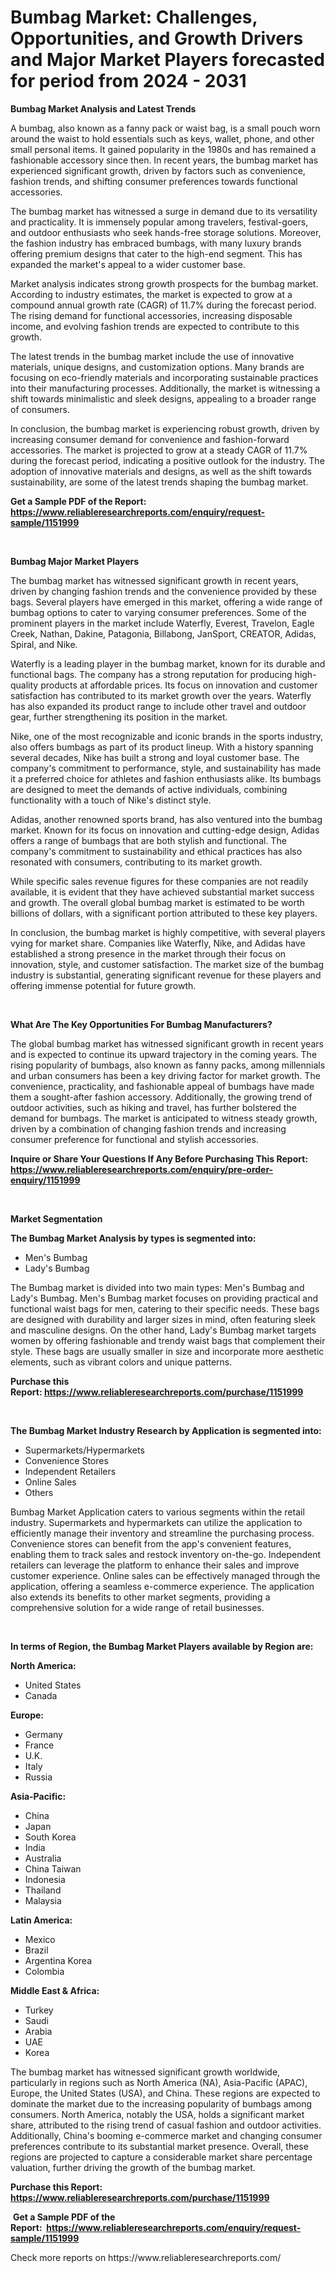 <p><h1>Bumbag Market: Challenges, Opportunities, and Growth Drivers and Major Market Players forecasted for period from 2024 - 2031</h1></p><p><strong>Bumbag Market Analysis and Latest Trends</strong></p>
<p><p>A bumbag, also known as a fanny pack or waist bag, is a small pouch worn around the waist to hold essentials such as keys, wallet, phone, and other small personal items. It gained popularity in the 1980s and has remained a fashionable accessory since then. In recent years, the bumbag market has experienced significant growth, driven by factors such as convenience, fashion trends, and shifting consumer preferences towards functional accessories.</p><p>The bumbag market has witnessed a surge in demand due to its versatility and practicality. It is immensely popular among travelers, festival-goers, and outdoor enthusiasts who seek hands-free storage solutions. Moreover, the fashion industry has embraced bumbags, with many luxury brands offering premium designs that cater to the high-end segment. This has expanded the market's appeal to a wider customer base.</p><p>Market analysis indicates strong growth prospects for the bumbag market. According to industry estimates, the market is expected to grow at a compound annual growth rate (CAGR) of 11.7% during the forecast period. The rising demand for functional accessories, increasing disposable income, and evolving fashion trends are expected to contribute to this growth.</p><p>The latest trends in the bumbag market include the use of innovative materials, unique designs, and customization options. Many brands are focusing on eco-friendly materials and incorporating sustainable practices into their manufacturing processes. Additionally, the market is witnessing a shift towards minimalistic and sleek designs, appealing to a broader range of consumers.</p><p>In conclusion, the bumbag market is experiencing robust growth, driven by increasing consumer demand for convenience and fashion-forward accessories. The market is projected to grow at a steady CAGR of 11.7% during the forecast period, indicating a positive outlook for the industry. The adoption of innovative materials and designs, as well as the shift towards sustainability, are some of the latest trends shaping the bumbag market.</p></p>
<p><strong>Get a Sample PDF of the Report:&nbsp; <a href="https://www.reliableresearchreports.com/enquiry/request-sample/1151999">https://www.reliableresearchreports.com/enquiry/request-sample/1151999</a></strong></p>
<p>&nbsp;</p>
<p><strong>Bumbag Major Market Players</strong></p>
<p><p>The bumbag market has witnessed significant growth in recent years, driven by changing fashion trends and the convenience provided by these bags. Several players have emerged in this market, offering a wide range of bumbag options to cater to varying consumer preferences. Some of the prominent players in the market include Waterfly, Everest, Travelon, Eagle Creek, Nathan, Dakine, Patagonia, Billabong, JanSport, CREATOR, Adidas, Spiral, and Nike.</p><p>Waterfly is a leading player in the bumbag market, known for its durable and functional bags. The company has a strong reputation for producing high-quality products at affordable prices. Its focus on innovation and customer satisfaction has contributed to its market growth over the years. Waterfly has also expanded its product range to include other travel and outdoor gear, further strengthening its position in the market.</p><p>Nike, one of the most recognizable and iconic brands in the sports industry, also offers bumbags as part of its product lineup. With a history spanning several decades, Nike has built a strong and loyal customer base. The company's commitment to performance, style, and sustainability has made it a preferred choice for athletes and fashion enthusiasts alike. Its bumbags are designed to meet the demands of active individuals, combining functionality with a touch of Nike's distinct style.</p><p>Adidas, another renowned sports brand, has also ventured into the bumbag market. Known for its focus on innovation and cutting-edge design, Adidas offers a range of bumbags that are both stylish and functional. The company's commitment to sustainability and ethical practices has also resonated with consumers, contributing to its market growth.</p><p>While specific sales revenue figures for these companies are not readily available, it is evident that they have achieved substantial market success and growth. The overall global bumbag market is estimated to be worth billions of dollars, with a significant portion attributed to these key players.</p><p>In conclusion, the bumbag market is highly competitive, with several players vying for market share. Companies like Waterfly, Nike, and Adidas have established a strong presence in the market through their focus on innovation, style, and customer satisfaction. The market size of the bumbag industry is substantial, generating significant revenue for these players and offering immense potential for future growth.</p></p>
<p>&nbsp;</p>
<p><strong>What Are The Key Opportunities For Bumbag Manufacturers?</strong></p>
<p><p>The global bumbag market has witnessed significant growth in recent years and is expected to continue its upward trajectory in the coming years. The rising popularity of bumbags, also known as fanny packs, among millennials and urban consumers has been a key driving factor for market growth. The convenience, practicality, and fashionable appeal of bumbags have made them a sought-after fashion accessory. Additionally, the growing trend of outdoor activities, such as hiking and travel, has further bolstered the demand for bumbags. The market is anticipated to witness steady growth, driven by a combination of changing fashion trends and increasing consumer preference for functional and stylish accessories.</p></p>
<p><strong>Inquire or Share Your Questions If Any Before Purchasing This Report: <a href="https://www.reliableresearchreports.com/enquiry/pre-order-enquiry/1151999">https://www.reliableresearchreports.com/enquiry/pre-order-enquiry/1151999</a></strong></p>
<p>&nbsp;</p>
<p><strong>Market Segmentation</strong></p>
<p><strong>The Bumbag Market Analysis by types is segmented into:</strong></p>
<p><ul><li>Men's Bumbag</li><li>Lady's Bumbag</li></ul></p>
<p><p>The Bumbag market is divided into two main types: Men's Bumbag and Lady's Bumbag. Men's Bumbag market focuses on providing practical and functional waist bags for men, catering to their specific needs. These bags are designed with durability and larger sizes in mind, often featuring sleek and masculine designs. On the other hand, Lady's Bumbag market targets women by offering fashionable and trendy waist bags that complement their style. These bags are usually smaller in size and incorporate more aesthetic elements, such as vibrant colors and unique patterns.</p></p>
<p><strong>Purchase this Report:&nbsp;<a href="https://www.reliableresearchreports.com/purchase/1151999">https://www.reliableresearchreports.com/purchase/1151999</a></strong></p>
<p>&nbsp;</p>
<p><strong>The Bumbag Market Industry Research by Application is segmented into:</strong></p>
<p><ul><li>Supermarkets/Hypermarkets</li><li>Convenience Stores</li><li>Independent Retailers</li><li>Online Sales</li><li>Others</li></ul></p>
<p><p>Bumbag Market Application caters to various segments within the retail industry. Supermarkets and hypermarkets can utilize the application to efficiently manage their inventory and streamline the purchasing process. Convenience stores can benefit from the app's convenient features, enabling them to track sales and restock inventory on-the-go. Independent retailers can leverage the platform to enhance their sales and improve customer experience. Online sales can be effectively managed through the application, offering a seamless e-commerce experience. The application also extends its benefits to other market segments, providing a comprehensive solution for a wide range of retail businesses.</p></p>
<p>&nbsp;</p>
<p><strong>In terms of Region, the Bumbag Market Players available by Region are:</strong></p>
<p>
    <p> <strong> North America: </strong>
        <ul>
            <li>United States</li>
            <li>Canada</li>
        </ul>
        </p> 
    <p> <strong> Europe: </strong>
        <ul>
            <li>Germany</li>
            <li>France</li>
            <li>U.K.</li>
            <li>Italy</li>
            <li>Russia</li>
        </ul>
        </p> 
    <p> <strong> Asia-Pacific: </strong>
        <ul>
            <li>China</li>
            <li>Japan</li>
            <li>South Korea</li>
            <li>India</li>
            <li>Australia</li>
            <li>China Taiwan</li>
            <li>Indonesia</li>
            <li>Thailand</li>
            <li>Malaysia</li>
        </ul>
        </p> 
    <p> <strong> Latin America: </strong>
        <ul>
            <li>Mexico</li>
            <li>Brazil</li>
            <li>Argentina Korea</li>
            <li>Colombia</li>
        </ul>
        </p> 
    <p> <strong> Middle East & Africa: </strong>
        <ul>
            <li>Turkey</li>
            <li>Saudi</li>
            <li>Arabia</li>
            <li>UAE</li>
            <li>Korea</li>
        </ul>
    </p>
    </p>
<p><p>The bumbag market has witnessed significant growth worldwide, particularly in regions such as North America (NA), Asia-Pacific (APAC), Europe, the United States (USA), and China. These regions are expected to dominate the market due to the increasing popularity of bumbags among consumers. North America, notably the USA, holds a significant market share, attributed to the rising trend of casual fashion and outdoor activities. Additionally, China's booming e-commerce market and changing consumer preferences contribute to its substantial market presence. Overall, these regions are projected to capture a considerable market share percentage valuation, further driving the growth of the bumbag market.</p></p>
<p><strong>Purchase this Report: <a href="https://www.reliableresearchreports.com/purchase/1151999">https://www.reliableresearchreports.com/purchase/1151999</a></strong></p>
<p>&nbsp;<strong>Get a Sample PDF of the Report:&nbsp;&nbsp;<a href="https://www.reliableresearchreports.com/enquiry/request-sample/1151999">https://www.reliableresearchreports.com/enquiry/request-sample/1151999</a></strong></p>
<p><strong></strong></p>
<p>Check more reports on https://www.reliableresearchreports.com/</p>